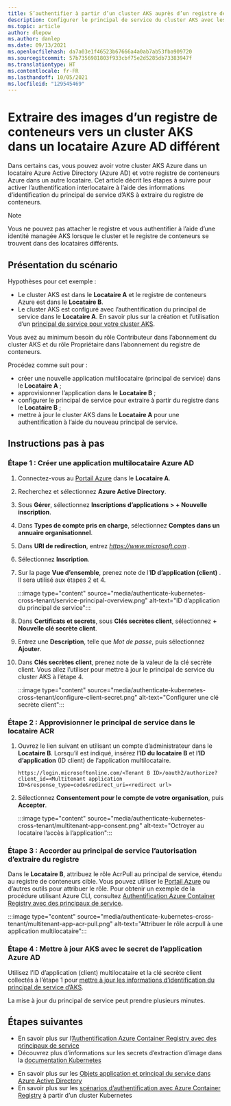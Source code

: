 ```yaml
---
title: S’authentifier à partir d’un cluster AKS auprès d’un registre de conteneurs Azure dans un locataire AD différent
description: Configurer le principal de service du cluster AKS avec les autorisations d’accès à votre registre de conteneurs Azure dans un locataire AD différent
ms.topic: article
author: dlepow
ms.author: danlep
ms.date: 09/13/2021
ms.openlocfilehash: da7a03e1f46523b67666a4a0ab7ab53fba909720
ms.sourcegitcommit: 57b7356981803f933cbf75e2d5285db73383947f
ms.translationtype: HT
ms.contentlocale: fr-FR
ms.lasthandoff: 10/05/2021
ms.locfileid: "129545469"
---
```

# <a name="pull-images-from-a-container-registry-to-an-aks-cluster-in-a-different-azure-ad-tenant"></a>Extraire des images d’un registre de conteneurs vers un cluster AKS dans un locataire Azure AD différent

Dans certains cas, vous pouvez avoir votre cluster AKS Azure dans un locataire Azure Active Directory (Azure AD) et votre registre de conteneurs Azure dans un autre locataire. Cet article décrit les étapes à suivre pour activer l’authentification interlocataire à l’aide des informations d’identification du principal de service d’AKS à extraire du registre de conteneurs.

> [!NOTE]
> Vous ne pouvez pas attacher le registre et vous authentifier à l’aide d’une identité managée AKS lorsque le cluster et le registre de conteneurs se trouvent dans des locataires différents.

## <a name="scenario-overview"></a>Présentation du scénario
Hypothèses pour cet exemple :

* Le cluster AKS est dans le **Locataire A** et le registre de conteneurs Azure est dans le **Locataire B**. 
* Le cluster AKS est configuré avec l’authentification du principal de service dans le **Locataire A**. En savoir plus sur la création et l’utilisation d’un [principal de service pour votre cluster AKS](../aks/kubernetes-service-principal.md).

Vous avez au minimum besoin du rôle Contributeur dans l’abonnement du cluster AKS et du rôle Propriétaire dans l’abonnement du registre de conteneurs.

Procédez comme suit pour :

* créer une nouvelle application multilocataire (principal de service) dans le **Locataire A** ; 
* approvisionner l’application dans le **Locataire B** ;
* configurer le principal de service pour extraire à partir du registre dans le **Locataire B** ;
* mettre à jour le cluster AKS dans le **Locataire A** pour une authentification à l’aide du nouveau principal de service.


## <a name="step-by-step-instructions"></a>Instructions pas à pas

### <a name="step-1-create-multitenant-azure-ad-application"></a>Étape 1 : Créer une application multilocataire Azure AD

1. Connectez-vous au [Portail Azure](https://portal.azure.com/) dans le **Locataire A**.
1. Recherchez et sélectionnez **Azure Active Directory**.
1. Sous **Gérer**, sélectionnez **Inscriptions d’applications > + Nouvelle inscription**.
1. Dans **Types de compte pris en charge**, sélectionnez **Comptes dans un annuaire organisationnel**.
1. Dans **URI de redirection**, entrez *https://www.microsoft.com* .
1. Sélectionnez **Inscription**.
1. Sur la page **Vue d’ensemble**, prenez note de l’**ID d’application (client)** . Il sera utilisé aux étapes 2 et 4.

    :::image type="content" source="media/authenticate-kubernetes-cross-tenant/service-principal-overview.png" alt-text="ID d’application du principal de service":::
1. Dans **Certificats et secrets**, sous **Clés secrètes client**, sélectionnez **+ Nouvelle clé secrète client**.
1. Entrez une **Description**, telle que *Mot de passe*, puis sélectionnez **Ajouter**.
1. Dans **Clés secrètes client**, prenez note de la valeur de la clé secrète client. Vous allez l’utiliser pour mettre à jour le principal de service du cluster AKS à l’étape 4.

    :::image type="content" source="media/authenticate-kubernetes-cross-tenant/configure-client-secret.png" alt-text="Configurer une clé secrète client":::
### <a name="step-2-provision-the-service-principal-in-the-acr-tenant"></a>Étape 2 : Approvisionner le principal de service dans le locataire ACR

1. Ouvrez le lien suivant en utilisant un compte d’administrateur dans le **Locataire B**. Lorsqu’il est indiqué, insérez l’**ID du locataire B** et l’**ID d’application** (ID client) de l’application multilocataire.

    ```console
    https://login.microsoftonline.com/<Tenant B ID>/oauth2/authorize?client_id=<Multitenant application ID>&response_type=code&redirect_uri=<redirect url>
    ```
1. Sélectionnez **Consentement pour le compte de votre organisation**, puis **Accepter**. 
    
    :::image type="content" source="media/authenticate-kubernetes-cross-tenant/multitenant-app-consent.png" alt-text="Octroyer au locataire l’accès à l’application":::
 

### <a name="step-3-grant-service-principal-permission-to-pull-from-registry"></a>Étape 3 : Accorder au principal de service l’autorisation d’extraire du registre

Dans le **Locataire B**, attribuez le rôle AcrPull au principal de service, étendu au registre de conteneurs cible. Vous pouvez utiliser le [Portail Azure](../role-based-access-control/role-assignments-portal.md) ou d’autres outils pour attribuer le rôle. Pour obtenir un exemple de la procédure utilisant Azure CLI, consultez [Authentification Azure Container Registry avec des principaux de service](container-registry-auth-service-principal.md#use-an-existing-service-principal).

:::image type="content" source="media/authenticate-kubernetes-cross-tenant/multitenant-app-acr-pull.png" alt-text="Attribuer le rôle acrpull à une application multilocataire":::

### <a name="step-4-update-aks-with-the-azure-ad-application-secret"></a>Étape 4 : Mettre à jour AKS avec le secret de l’application Azure AD

Utilisez l’ID d’application (client) multilocataire et la clé secrète client collectés à l’étape 1 pour [mettre à jour les informations d’identification du principal de service d’AKS](../aks/update-credentials.md#update-aks-cluster-with-new-service-principal-credentials).

La mise à jour du principal de service peut prendre plusieurs minutes.

## <a name="next-steps"></a>Étapes suivantes

* En savoir plus sur l’[Authentification Azure Container Registry avec des principaux de service](container-registry-auth-service-principal.md)
* Découvrez plus d’informations sur les secrets d’extraction d’image dans la [documentation Kubernetes](https://kubernetes.io/docs/concepts/containers/images/#specifying-imagepullsecrets-on-a-pod)
- En savoir plus sur les [Objets application et principal du service dans Azure Active Directory](../active-directory/develop/app-objects-and-service-principals.md)
- En savoir plus sur les [scénarios d’authentification avec Azure Container Registry](authenticate-kubernetes-options.md) à partir d’un cluster Kubernetes


